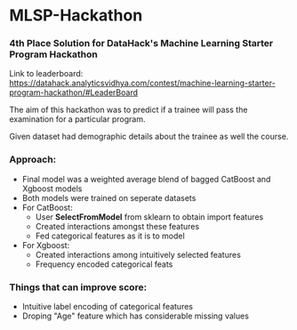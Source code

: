 # MLSP-Hackathon
### 4th Place Solution for DataHack's Machine Learning Starter Program Hackathon 
Link to leaderboard: https://datahack.analyticsvidhya.com/contest/machine-learning-starter-program-hackathon/#LeaderBoard

The aim of this hackathon was to predict if a trainee will pass the examination for a particular program.

Given dataset had demographic details about the trainee as well the course.

### Approach:
* Final model was a weighted average blend of bagged CatBoost and Xgboost models
* Both models were trained on seperate datasets
* For CatBoost:
  * User **SelectFromModel** from sklearn to obtain import features
  * Created interactions amongst these features
  * Fed categorical features as it is to model
* For Xgboost:
  * Created interactions among intuitively selected features
  * Frequency encoded categorical feats
  
### Things that can improve score:
* Intuitive label encoding of categorical features
* Droping "Age" feature which has considerable missing values
